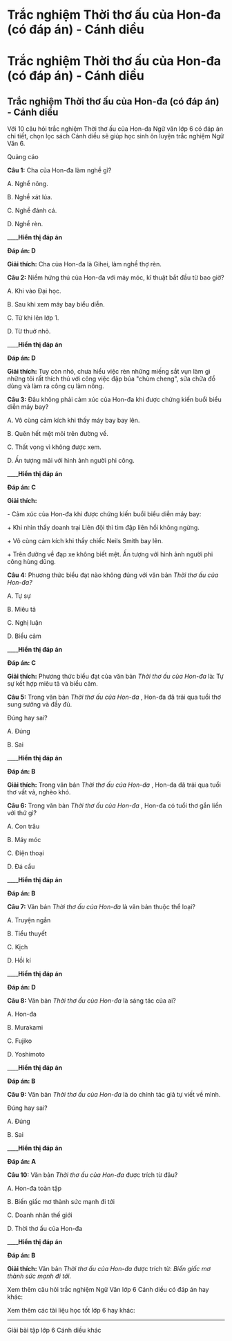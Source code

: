 # Trắc nghiệm Thời thơ ấu của Hon-đa (có đáp án) - Cánh diều

# Trắc nghiệm Thời thơ ấu của Hon-đa (có đáp án) - Cánh diều

## Trắc nghiệm Thời thơ ấu của Hon-đa (có đáp án) - Cánh diều

Với 10 câu hỏi trắc nghiệm Thời thơ ấu của Hon-đa Ngữ văn lớp 6 có đáp án chi tiết, chọn lọc sách Cánh diều sẽ giúp học sinh ôn luyện trắc nghiệm Ngữ Văn 6.

Quảng cáo

**Câu 1:** Cha của Hon-đa làm nghề gì?

A. Nghề nông.

B. Nghề xát lúa.

C. Nghề đánh cá.

D. Nghề rèn.

____**Hiển thị đáp án**

**Đáp án: D**

**Giải thích:** Cha của Hon-đa là Gihei, làm nghề thợ rèn.

**Câu 2:** Niềm hứng thú của Hon-đa với máy móc, kĩ thuật bắt đầu từ bao giờ?

A. Khi vào Đại học.

B. Sau khi xem máy bay biểu diễn.

C. Từ khi lên lớp 1.

D. Từ thuở nhỏ.

____**Hiển thị đáp án**

**Đáp án: D**

**Giải thích:** Tuy còn nhỏ, chưa hiểu việc rèn những miếng sắt vụn làm gì những tôi rất thích thú với công việc đập búa "chùm cheng", sửa chữa đồ dùng và làm ra công cụ làm nông.

**Câu 3:** Đâu không phải cảm xúc của Hon-đa khi được chứng kiến buổi biểu diễn máy bay?

A. Vô cùng cảm kích khi thấy máy bay bay lên.

B. Quên hết mệt mỏi trên đường về.

C. Thất vọng vì không được xem.

D. Ấn tượng mãi với hình ảnh người phi công.

____**Hiển thị đáp án**

**Đáp án: C**

**Giải thích:**

\- Cảm xúc của Hon-đa khi được chứng kiến buổi biểu diễn máy bay:

\+ Khi nhìn thấy doanh trại Liên đội thì tim đập liên hồi không ngừng.

\+ Vô cùng cảm kích khi thấy chiếc Neils Smith bay lên.

\+ Trên đường về đạp xe không biết mệt. Ấn tượng với hình ảnh người phi công hùng dũng.

**Câu 4:** Phương thức biểu đạt nào không đúng với văn bản _Thời thơ ấu của Hon-đa?_

A. Tự sự

B. Miêu tả

C. Nghị luận

D. Biểu cảm

____**Hiển thị đáp án**

**Đáp án: C**

**Giải thích:** Phương thức biểu đạt của văn bản _Thời thơ ấu của Hon-đa_ là: Tự sự kết hợp miêu tả và biểu cảm.

**Câu 5:** Trong văn bản _Thời thơ ấu của Hon-đa_ , Hon-đa đã trải qua tuổi thơ sung sướng và đầy đủ.

Đúng hay sai?

A. Đúng

B. Sai

____**Hiển thị đáp án**

**Đáp án: B**

**Giải thích:** Trong văn bản _Thời thơ ấu của Hon-đa_ , Hon-đa đã trải qua tuổi thơ vất vả, nghèo khó.

**Câu 6:** Trong văn bản _Thời thơ ấu của Hon-đa_ , Hon-đa có tuổi thơ gắn liền với thứ gì?

A. Con trâu

B. Máy móc

C. Điện thoại

D. Đá cầu

____**Hiển thị đáp án**

**Đáp án: B**

**Câu 7:** Văn bản _Thời thơ ấu của Hon-đa_ là văn bản thuộc thể loại?

A. Truyện ngắn

B. Tiểu thuyết

C. Kịch

D. Hồi kí

____**Hiển thị đáp án**

**Đáp án: D**

**Câu 8:** Văn bản _Thời thơ ấu của Hon-đa_ là sáng tác của ai?

A. Hon-đa

B. Murakami

C. Fujiko

D. Yoshimoto

____**Hiển thị đáp án**

**Đáp án: B**

**Câu 9:** Văn bản _Thời thơ ấu của Hon-đa_ là do chính tác giả tự viết về mình.

Đúng hay sai?

A. Đúng

B. Sai

____**Hiển thị đáp án**

**Đáp án: A**

**Câu 10:** Văn bản _Thời thơ ấu của Hon-đa_ được trích từ đâu?

A. Hon-đa toàn tập

B. Biến giấc mơ thành sức mạnh đi tới

C. Doanh nhân thế giới

D. Thời thơ ấu của Hon-đa

____**Hiển thị đáp án**

**Đáp án: B**

**Giải thích:** Văn bản _Thời thơ ấu của Hon-đa_ được trích từ: _Biến giấc mơ thành sức mạnh đi tới._

Xem thêm câu hỏi trắc nghiệm Ngữ Văn lớp 6 Cánh diều có đáp án hay khác:

Xem thêm các tài liệu học tốt lớp 6 hay khác:

* * *

Giải bài tập lớp 6 Cánh diều khác

